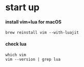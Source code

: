 # start up

#### install vim+lua for macOS
```
brew reinstall vim --with-luajit
```

#### check lua
```
which vim
vim --version | grep lua
```

